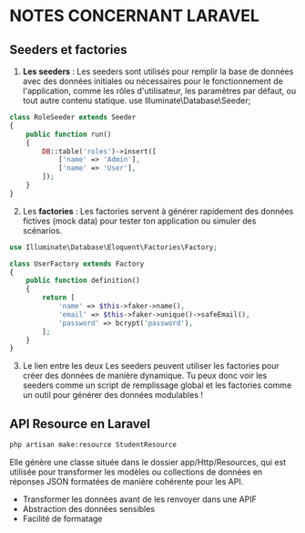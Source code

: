 # NOTES CONCERNANT LARAVEL

## Seeders et factories

1. **Les seeders** : Les seeders sont utilisés pour remplir la base de données avec des données initiales ou nécessaires pour le fonctionnement de l'application, comme les rôles d'utilisateur, les paramètres par défaut, ou tout autre contenu statique.
   use Illuminate\Database\Seeder;

```php
class RoleSeeder extends Seeder
{
    public function run()
    {
        DB::table('roles')->insert([
            ['name' => 'Admin'],
            ['name' => 'User'],
        ]);
    }
}
```

2. Les **factories** : Les factories servent à générer rapidement des données fictives (mock data) pour tester ton application ou simuler des scénarios.

```php
use Illuminate\Database\Eloquent\Factories\Factory;

class UserFactory extends Factory
{
    public function definition()
    {
        return [
            'name' => $this->faker->name(),
            'email' => $this->faker->unique()->safeEmail(),
            'password' => bcrypt('password'),
        ];
    }
}
```

3. Le lien entre les deux
   Les seeders peuvent utiliser les factories pour créer des données de manière dynamique.
   Tu peux donc voir les seeders comme un script de remplissage global et les factories comme un outil pour générer des données modulables !

## API Resource en Laravel

```bash
php artisan make:resource StudentResource
```

Elle génère une classe située dans le dossier app/Http/Resources, qui est utilisée pour transformer les modèles ou collections de données en réponses JSON formatées de manière cohérente pour les API.

-   Transformer les données avant de les renvoyer dans une APIF
-   Abstraction des données sensibles
-   Facilité de formatage
